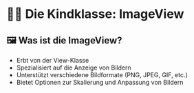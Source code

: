 # 👶🏻 Die Kindklasse: ImageView


## 🖼️ Was ist die ImageView? <!-- .element: class="fragment semi-fade-out shrink" style="" -->
- Erbt von der View-Klasse <!-- .element: class="fragment fade-in-then-semi-out shrink fade-up" style="" -->
- Spezialisiert auf die Anzeige von Bildern <!-- .element: class="fragment fade-in-then-semi-out shrink fade-up" style="" -->
- Unterstützt verschiedene Bildformate (PNG, JPEG, GIF, etc.) <!-- .element: class="fragment fade-in-then-semi-out shrink fade-up" style="" -->
- Bietet Optionen zur Skalierung und Anpassung von Bildern <!-- .element: class="fragment fade-in-then-semi-out shrink fade-up" style="" -->